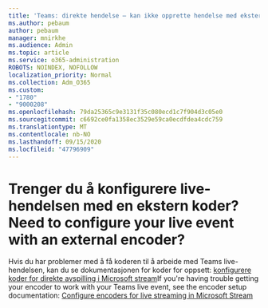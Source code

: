 ```yaml
---
title: 'Teams: direkte hendelse – kan ikke opprette hendelse med ekstern koder'
ms.author: pebaum
author: pebaum
manager: mnirkhe
ms.audience: Admin
ms.topic: article
ms.service: o365-administration
ROBOTS: NOINDEX, NOFOLLOW
localization_priority: Normal
ms.collection: Adm_O365
ms.custom:
- "1780"
- "9000208"
ms.openlocfilehash: 79da25365c9e3131f35c080ecd1c7f904d3c05e0
ms.sourcegitcommit: c6692ce0fa1358ec3529e59ca0ecdfdea4cdc759
ms.translationtype: MT
ms.contentlocale: nb-NO
ms.lasthandoff: 09/15/2020
ms.locfileid: "47796909"
---
```

# <a name="need-to-configure-your-live-event-with-an-external-encoder"></a><span data-ttu-id="e4b2d-102">Trenger du å konfigurere live-hendelsen med en ekstern koder?</span><span class="sxs-lookup"><span data-stu-id="e4b2d-102">Need to configure your live event with an external encoder?</span></span>

<span data-ttu-id="e4b2d-103">Hvis du har problemer med å få koderen til å arbeide med Teams live-hendelsen, kan du se dokumentasjonen for koder for oppsett: [konfigurere koder for direkte avspilling i Microsoft stream](https://docs.microsoft.com/stream/live-encoder-setup)</span><span class="sxs-lookup"><span data-stu-id="e4b2d-103">If you're having trouble getting your encoder to work with your Teams live event, see the encoder setup documentation: [Configure encoders for live streaming in Microsoft Stream](https://docs.microsoft.com/stream/live-encoder-setup)</span></span>
